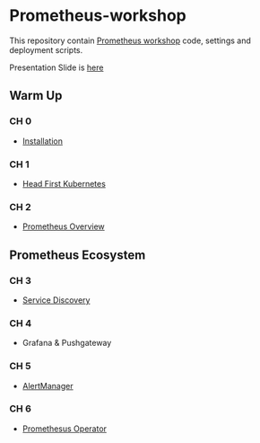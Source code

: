 # Prometheus-workshop

This repository contain [Prometheus workshop][1] code, settings and deployment scripts. 

Presentation Slide is [here][2]

[1]: https://devops.kktix.cc/events/prometheus-workshop "Workshop link"
[2]: https://docs.google.com/presentation/d/1nbqa-mDEFM3OM-BlT6D7en5sS44wlHyECH_QAxOS46Q


## Warm Up

### CH 0 
- [Installation](installation/README.md)

### CH 1 
- [Head First Kubernetes](head-first-kubernetes/README.md)

### CH 2
- [Prometheus Overview](prometheus-overview/README.md)

## Prometheus Ecosystem 

### CH 3 
- [Service Discovery](service-discovery/README.md)

### CH 4
- Grafana & Pushgateway

### CH 5 
- [AlertManager](alertmanager/README.md)

### CH 6 
- [Promethesus Operator](prometheus-operator/README.md)
